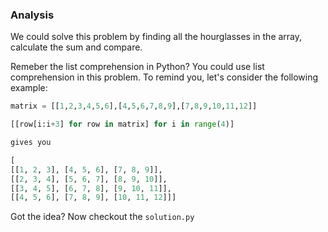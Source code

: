 ### Analysis
We could solve this problem by finding all the hourglasses in the array, calculate the sum and compare.

Remeber the list comprehension in Python? You could use list comprehension in this problem. To remind you, let's consider the following example:

```python
matrix = [[1,2,3,4,5,6],[4,5,6,7,8,9],[7,8,9,10,11,12]]

[[row[i:i+3] for row in matrix] for i in range(4)]

gives you

[
[[1, 2, 3], [4, 5, 6], [7, 8, 9]],
[[2, 3, 4], [5, 6, 7], [8, 9, 10]],
[[3, 4, 5], [6, 7, 8], [9, 10, 11]],
[[4, 5, 6], [7, 8, 9], [10, 11, 12]]]
```

Got the idea? Now checkout the `solution.py`